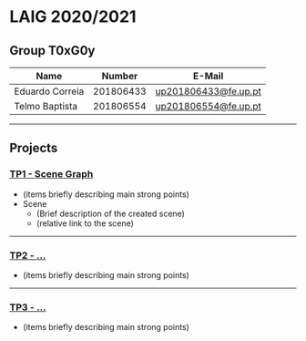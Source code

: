 # LAIG 2020/2021

## Group T0xG0y
| Name            | Number    | E-Mail               |
|-----------------|-----------|----------------------|
| Eduardo Correia | 201806433 | up201806433@fe.up.pt |
| Telmo Baptista  | 201806554 | up201806554@fe.up.pt |

----

## Projects

### [TP1 - Scene Graph](TP1)

- (items briefly describing main strong points)
- Scene
  - (Brief description of the created scene)
  - (relative link to the scene)

-----

### [TP2 - ...](TP2)
- (items briefly describing main strong points)

----

### [TP3 - ...](TP3)
- (items briefly describing main strong points)

